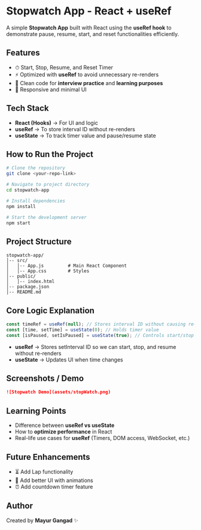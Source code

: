 
# Stopwatch App - React + useRef

A simple **Stopwatch App** built with React using the **useRef hook** to demonstrate pause, resume, start, and reset functionalities efficiently.

## Features
- ⏱ Start, Stop, Resume, and Reset Timer  
- ⚡ Optimized with **useRef** to avoid unnecessary re-renders  
- 🧠 Clean code for **interview practice** and **learning purposes**  
- 📱 Responsive and minimal UI  

## Tech Stack
- **React (Hooks)** → For UI and logic  
- **useRef** → To store interval ID without re-renders  
- **useState** → To track timer value and pause/resume state  

## How to Run the Project
```bash
# Clone the repository
git clone <your-repo-link>

# Navigate to project directory
cd stopwatch-app

# Install dependencies
npm install

# Start the development server
npm start
```

## Project Structure
```
stopwatch-app/
│-- src/
│   │-- App.js         # Main React Component
│   │-- App.css        # Styles
│-- public/
│   │-- index.html
│-- package.json
│-- README.md
```

## Core Logic Explanation
```jsx
const timeRef = useRef(null); // Stores interval ID without causing re-render
const [time, setTime] = useState(0); // Holds timer value
const [isPaused, setIsPaused] = useState(true); // Controls start/stop state
```

- **useRef** → Stores setInterval ID so we can start, stop, and resume without re-renders  
- **useState** → Updates UI when time changes  

## Screenshots / Demo

```md
![Stopwatch Demo](assets/stopWatch.png)
```

## Learning Points
- Difference between **useRef vs useState**  
- How to **optimize performance** in React  
- Real-life use cases for **useRef** (Timers, DOM access, WebSocket, etc.)  

## Future Enhancements
- ⏳ Add Lap functionality  
- 🎨 Add better UI with animations  
- ⏰ Add countdown timer feature  

## Author
Created by **Mayur Gangad** ✨
